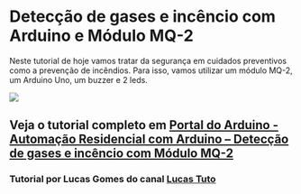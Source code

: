 # Detecção de gases e incêncio com Arduino e Módulo MQ-2

Neste tutorial de hoje vamos tratar da segurança em cuidados preventivos como a prevenção de incêndios. Para isso, vamos utilizar um módulo MQ-2, um Arduino Uno, um buzzer e 2 leds.

<img src="http://portaldoarduino.com.br/wp-content/uploads/2018/11/MQ2_bb-1024x613.png" />

## Veja o tutorial completo em <a href="http://portaldoarduino.com.br/automacao-residencial-com-arduino-deteccao-de-gases-e-incencio-com-modulo-mq-2/" target="_blank">Portal do Arduino - Automação Residencial com Arduino – Detecção de gases e incêncio com Módulo MQ-2</a>

### Tutorial por Lucas Gomes do canal <a href="https://www.youtube.com/channel/UCpzWDkPHItOZmSwY7B4Gv0g">Lucas Tuto</a>
